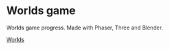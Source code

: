 # Worlds game
Worlds game progress. Made with Phaser, Three and Blender.

[Worlds](https://keianhzo.github.com/worlds)